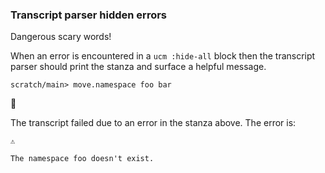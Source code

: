 ### Transcript parser hidden errors

Dangerous scary words\!

When an error is encountered in a `ucm :hide-all` block
then the transcript parser should print the stanza
and surface a helpful message.

``` ucm :hide-all
scratch/main> move.namespace foo bar
```

🛑

The transcript failed due to an error in the stanza above. The error is:

``` 
⚠️

The namespace foo doesn't exist.
```
